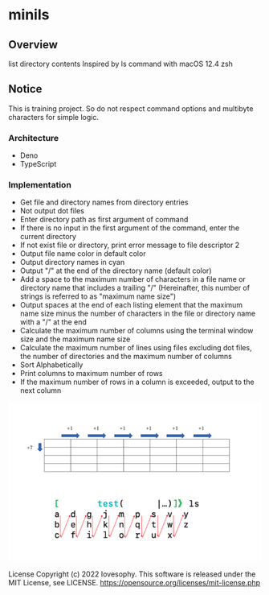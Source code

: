 # minils

## Overview
list directory contents
Inspired by ls command with macOS 12.4 zsh

## Notice
This is training project.
So do not respect command options and multibyte characters for simple logic.

### Architecture
- Deno
- TypeScript

### Implementation
- Get file and directory names from directory entries
- Not output dot files
- Enter directory path as first argument of command
- If there is no input in the first argument of the command, enter the current directory
- If not exist file or directory, print error message to file descriptor 2
- Output file name color in default color
- Output directory names in cyan
- Output "/" at the end of the directory name (default color)
- Add a space to the maximum number of characters in a file name or directory name that includes a trailing "/" (Hereinafter, this number of strings is referred to as "maximum name size")
- Output spaces at the end of each listing element that the maximum name size minus the number of characters in the file or directory name with a "/" at the end
- Calculate the maximum number of columns using the terminal window size and the maximum name size
- Calculate the maximum number of lines using files excluding dot files, the number of directories and the maximum number of columns
- Sort Alphabetically
- Print columns to maximum number of rows
- If the maximum number of rows in a column is exceeded, output to the next column

![Image](assets/implement_image.png)

License
Copyright (c) 2022 Iovesophy. This software is released under the MIT License, see LICENSE. https://opensource.org/licenses/mit-license.php

